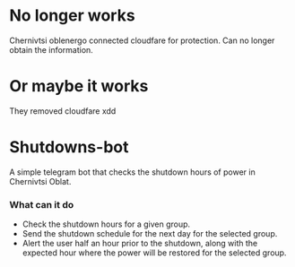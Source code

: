 # No longer works
Chernivtsi oblenergo connected cloudfare for protection. Can no longer obtain the information.
# Or maybe it works
They removed cloudfare xdd

# Shutdowns-bot
A simple telegram bot that checks the shutdown hours of power in Chernivtsi Oblat.
### What can it do
* Check the shutdown hours for a given group.
* Send the shutdown schedule for the next day for the selected group.
* Alert the user half an hour prior to the shutdown, along with the expected hour where the power will be restored for the selected group.
